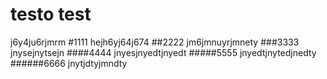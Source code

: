 testo test
==========
j6y4ju6rjmrm
#1111
hejh6yj64j674
##2222
jm6jmnuyrjmnety
###3333
jnysejnytsejn
####4444
jnyesjnyedtjnyedt
#####5555
jnyedtjnytedjnedty
######6666
jnytjdtyjmndty
